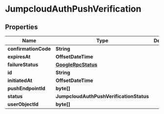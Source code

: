 

# JumpcloudAuthPushVerification


## Properties

| Name | Type | Description | Notes |
|------------ | ------------- | ------------- | -------------|
|**confirmationCode** | **String** |  |  [optional] |
|**expiresAt** | **OffsetDateTime** |  |  [optional] |
|**failureStatus** | [**GoogleRpcStatus**](GoogleRpcStatus.md) |  |  [optional] |
|**id** | **String** |  |  [optional] |
|**initiatedAt** | **OffsetDateTime** |  |  [optional] |
|**pushEndpointId** | **byte[]** |  |  [optional] |
|**status** | **JumpcloudAuthPushVerificationStatus** |  |  [optional] |
|**userObjectId** | **byte[]** |  |  [optional] |



